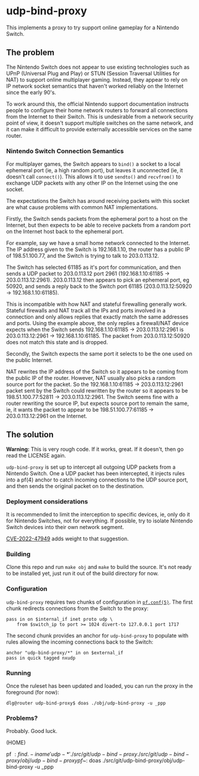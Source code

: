 # udp-bind-proxy

This implements a proxy to try support online gameplay for a Nintendo
Switch.

## The problem

The Nintendo Switch does not appear to use existing technologies
such as UPnP (Universal Plug and Play) or STUN (Session Traversal
Utilities for NAT) to support online multiplayer gaming. Instead,
they appear to rely on IP network socket semantics that haven't
worked reliably on the Internet since the early 90's.

To work around this, the official Nintendo support documentation
instructs people to configure their home network routers to forward
all connections from the Internet to their Switch. This is undesirable
from a network security point of view, it doesn't support multiple
switches on the same network, and it can make it difficult to provide
externally accessible services on the same router.

### Nintendo Switch Connection Semantics

For multiplayer games, the Switch appears to `bind()` a socket to
a local ephemeral port (ie, a high random port), but leaves it
unconnected (ie, it doesn't call `connect()`). This allows it to
use `sendto()` and `recvfrom()` to exchange UDP packets with any
other IP on the Internet using the one socket.

The expectations the Switch has around receiving packets with this
socket are what cause problems with common NAT implementations.

Firstly, the Switch sends packets from the ephemeral port to a host
on the Internet, but then expects to be able to receive packets
from a random port on the Internet host back to the ephemeral port.

For example, say we have a small home network connected to the
Internet. The IP address given to the Switch is 192.168.1.10, the
router has a public IP of 198.51.100.77, and the Switch is trying
to talk to 203.0.113.12.

The Switch has selected 61185 as it's port for communication, and
then sends a UDP packet to 203.0.113.12 port 2961 (192.168.1.10:61185
-> 203.0.113.12:2961). 203.0.113.12 then appears to pick an ephemeral
port, eg 50920, and sends a reply back to the Switch port 61185
(203.0.113.12:50920 -> 192.168.1.10:61185).

This is incompatible with how NAT and stateful firewalling generally
work. Stateful firewalls and NAT track all the IPs and ports involved
in a connection and only allows replies that exactly match the same
addresses and ports. Using the example above, the only replies a
firewall/NAT device expects when the Switch sends 192.168.1.10:61185
-> 203.0.113.12:2961 is 203.0.113.12:2961 -> 192.168.1.10:61185.
The packet from 203.0.113.12:50920 does not match this state and
is dropped.

Secondly, the Switch expects the same port it selects to be the one
used on the public Internet.

NAT rewrites the IP address of the Switch so it appears to be coming
from the public IP of the router. However, NAT usually also picks
a random source port for the packet. So the 192.168.1.10:61185 ->
203.0.113.12:2961 packet sent by the Switch could rewritten by the
router so it appears to be 198.51.100.77:52811 -> 203.0.113.12:2961.
The Switch seems fine with a router rewriting the source IP, but
expects source port to remain the same, ie, it wants the packet to
appear to be 198.51.100.77:61185 -> 203.0.113.12:2961 on the Internet.

## The solution

**Warning:** This is very rough code. If it works, great. If it
doesn't, then go read the LICENSE again.

`udp-bind-proxy` is set up to intercept all outgoing UDP packets
from a Nintendo Switch. One a UDP packet has been intercepted, it
injects rules into a pf(4) anchor to catch incoming connections to
the UDP source port, and then sends the original packet on to the
destination.

### Deployment considerations

It is recommended to limit the interception to specific devices,
ie, only do it for Nintendo Switches, not for everything. If possible,
try to isolate Nintendo Switch devices into their own network
segment.

[CVE-2022-47949](https://cve.report/CVE-2022-47949) adds weight to
that suggestion.

### Building

Clone this repo and run `make obj` and `make` to build the source.
It's not ready to be installed yet, just run it out of the build
directory for now.

### Configuration

`udp-bind-proxy` requires two chunks of configuration in
[`pf.conf(5)`](https://man.openbsd.org/pf.conf.5). The first chunk
redirects connections from the Switch to the proxy:

```
pass in on $internal_if inet proto udp \
    from $switch_ip to port >= 1024 divert-to 127.0.0.1 port 1717
```

The second chunk provides an anchor for `udp-bind-proxy` to populate
with rules allowing the incoming connections back to the Switch:

```
anchor "udp-bind-proxy/*" in on $external_if
pass in quick tagged nxudp
```

### Running

Once the ruleset has been updated and loaded, you can run the proxy
in the foreground (for now):

```
dlg@router udp-bind-proxy$ doas ./obj/udp-bind-proxy -u _ppp
```

### Problems?

Probably. Good luck.


(HOME)

pf$~: find . -iname 'udp-*'
./src/git/udp-bind-proxy
./src/git/udp-bind-proxy/obj/udp-bind-proxy
pf$~: doas ./src/git/udp-bind-proxy/obj/udp-bind-proxy -u _ppp
